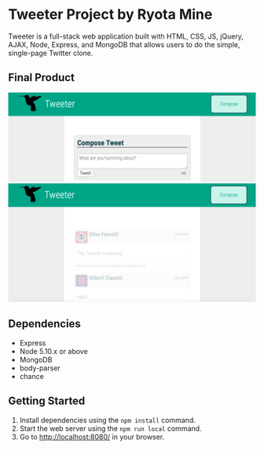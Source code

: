 # Tweeter Project by Ryota Mine

Tweeter is a full-stack web application built with HTML, CSS, JS, jQuery, AJAX, Node, Express, and MongoDB that allows users to do the simple, single-page Twitter clone.

## Final Product

!["Screenshot of tweet compose box"](https://github.com/ryotamine/tweeter/blob/master/docs/tweet-box.png)
!["Screenshot of tweets"](https://github.com/ryotamine/tweeter/blob/master/docs/tweets.png)

## Dependencies

- Express
- Node 5.10.x or above
- MongoDB
- body-parser
- chance

## Getting Started

1. Install dependencies using the `npm install` command.
2. Start the web server using the `npm run local` command.
3. Go to <http://localhost:8080/> in your browser.